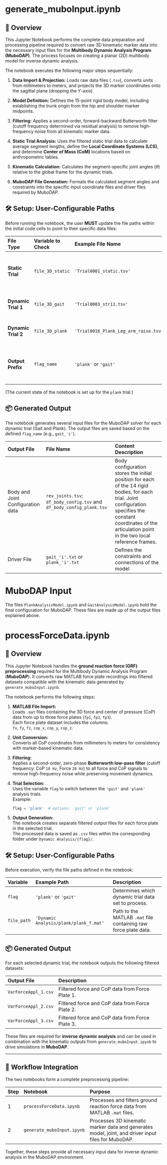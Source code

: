 # generate_muboInput.ipynb

## 📄 Overview

This Jupyter Notebook performs the complete data preparation and processing pipeline required to convert raw 3D kinematic marker data into the necessary input files for the **Multibody Dynamic Analysis Program (MuboDAP)**. The process focuses on creating a planar (2D) multibody model for inverse dynamic analysis.

The notebook executes the following major steps sequentially:

1.  **Data Import & Projection:** Loads raw data files (`.tsv`), converts units from millimeters to meters, and projects the 3D marker coordinates onto the sagittal plane (dropping the $Y$-axis).

2.  **Model Definition:** Defines the 15-point rigid body model, including establishing the trunk origin from the hip and shoulder marker midpoints.

3.  **Filtering:** Applies a second-order, forward-backward Butterworth filter (cutoff frequency determined via residual analysis) to remove high-frequency noise from all kinematic marker data.

4.  **Static Trial Analysis:** Uses the filtered static trial data to calculate average segment lengths, define the **Local Coordinate Systems (LCS)**, and determine **Center of Mass (CoM)** locations based on anthropometric tables.

5.  **Kinematic Calculation:** Calculates the segment-specific joint angles ($\theta$) relative to the global frame for the dynamic trials.

6.  **MuboDAP File Generation:** Formats the calculated segment angles and constraints into the specific input coordinate files and driver files required by MuboDAP.

## 🛠️ Setup: User-Configurable Paths

Before running the notebook, the user **MUST** update the file paths within the initial code cells to point to their specific data files:

| File Type | Variable to Check | Example File Name | Purpose |
| :--- |:------------------|:-----------------------------------------| :--- |
| **Static Trial** | `file_3D_static`  | `'Trial0001_static.tsv'`                 | Used to calculate segment lengths and initial LCS. |
| **Dynamic Trial 1** | `file_3D_gait`    | `'Trial0003_str11.tsv'`                  | Primary dynamic trial for analysis. |
| **Dynamic Trial 2** | `file_3D_plank`   | `'Trial0016_Plank_Leg_arm_raise.tsv'`    | Secondary dynamic trial for analysis. |
| **Output Prefix** | `flag_name`       | `'plank'` or `'gait'`                    | Used as the prefix for all generated output files. |

(The current state of the notebook is set up for the `plank` trial.)


## 📦 Generated Output

The notebook generates several input files for the MuboDAP solver for each dynamic trial (Gait and Plank). The output files are saved based on the defined `flag_name` (e.g., `gait_'i'`).

| Output File                       | File Name                                                             | Content Description                                                                                                                                                                                             |  
|:----------------------------------|:----------------------------------------------------------------------|:----------------------------------------------------------------------------------------------------------------------------------------------------------------------------------------------------------------|  
| Body and Joint Configuration data | `rev_joints.tsv`; `df_body_config.tsv` and `df_body_config_plank.tsv` | Body configuration stores the initial position for each of the 14 rigid bodies, for each trial. Joint configuration specifies the constant coordinates of the articulation point in the two local reference frames. |
| Driver File                       | `gait_'i'.txt` or `plank_'i'.txt`                                     | Defines the constraints and connections of the model                                                                                                                                                            


# MuboDAP Input

The files `PlankAnalysisModel.ipynb` and `GaitAnalysisModel.ipynb` hold the final configuration for MuboDAP. These files are made up of the output files explained above.

# processForceData.ipynb

## 📄 Overview

This Jupyter Notebook handles the **ground reaction force (GRF) preprocessing** required for the Multibody Dynamic Analysis Program (**MuboDAP**). It converts raw MATLAB force plate recordings into filtered datasets compatible with the kinematic data generated by `generate_muboInput.ipynb`.

The notebook performs the following steps:

1. **MATLAB File Import:**  
   Loads `.mat` files containing the 3D force and center of pressure (CoP) data from up to three force plates (`fp1`, `fp2`, `fp3`).  
   Each force plate dataset includes the columns:  
   `fx`, `fy`, `fz`, `cop_x`, `cop_y`, `cop_z`.

2. **Unit Conversion:**  
   Converts all CoP coordinates from millimeters to meters for consistency with marker-based kinematic data.

3. **Filtering:**  
   Applies a second-order, zero-phase **Butterworth low-pass filter** (cutoff frequency: CoP `10 Hz`, Force `20 Hz`) to all force and CoP signals to remove high-frequency noise while preserving movement dynamics.

4. **Trial Selection:**  
   Uses the variable `flag` to switch between the `'gait'` and `'plank'` analysis trials.  
   Example:
   ```python
   flag = 'plank'  # options: 'gait' or 'plank'
   ```

5. **Output Generation:**  
   The notebook creates separate filtered output files for each force plate in the selected trial.  
   The processed data is saved as `.csv` files within the corresponding folder under `Dynamic Analysis/{flag}/`.

## 🛠️ Setup: User-Configurable Paths

Before execution, verify the file paths defined in the notebook:

| Variable | Example Path | Description |
|:----------|:--------------|:------------|
| `flag` | `'plank'` or `'gait'` | Determines which dynamic trial data set to process. |
| `file_path` | `'Dynamic Analysis/plank/plank_f.mat'` | Path to the MATLAB `.mat` file containing raw force plate data. |

## 📦 Generated Output

For each selected dynamic trial, the notebook outputs the following filtered datasets:

| Output File          | Description |
|:---------------------|:-------------|
| `VarForceAppl_1.csv` | Filtered force and CoP data from Force Plate 1. |
| `VarForceAppl_2.csv` | Filtered force and CoP data from Force Plate 2. |
| `VarForceAppl_3.csv` | Filtered force and CoP data from Force Plate 3. |

These files are required for **inverse dynamic analysis** and can be used in combination with the kinematic outputs from `generate_muboInput.ipynb` to drive simulations in **MuboDAP**.

---

## 🔗 Workflow Integration

The two notebooks form a complete preprocessing pipeline:

| Step | Notebook | Purpose |
|:------|:-----------|:----------|
| 1 | `processForceData.ipynb` | Processes and filters ground reaction force data from MATLAB `.mat` files. |
| 2 | `generate_muboInput.ipynb` | Processes 3D kinematic marker data and generates model, joint, and driver input files for MuboDAP. |

Together, these steps provide all necessary input data for inverse dynamic analysis in the MuboDAP environment.